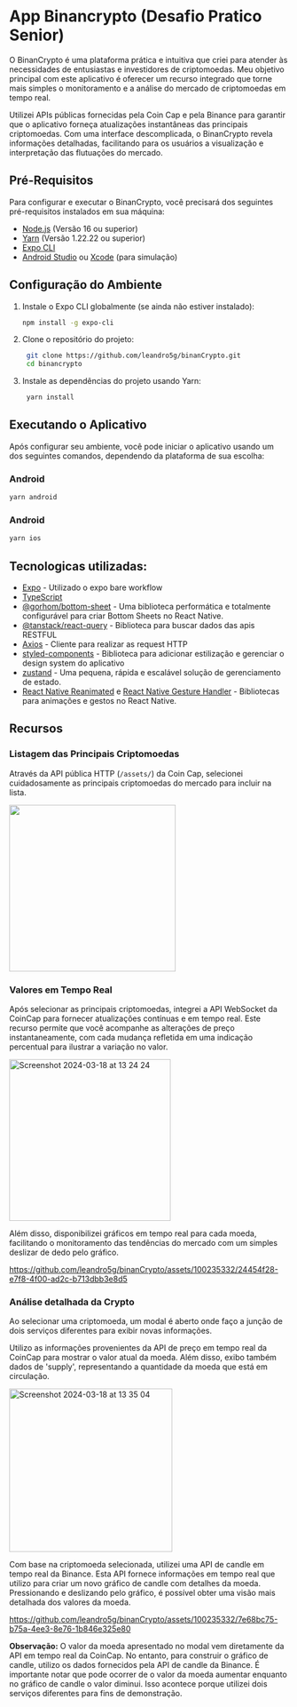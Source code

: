 # App Binancrypto (Desafio Pratico Senior)

O BinanCrypto é uma plataforma prática e intuitiva que criei para atender às necessidades de entusiastas e investidores de criptomoedas. Meu objetivo principal com este aplicativo é oferecer um recurso integrado que torne mais simples o monitoramento e a análise do mercado de criptomoedas em tempo real.

Utilizei APIs públicas fornecidas pela Coin Cap e pela Binance para garantir que o aplicativo forneça atualizações instantâneas das principais criptomoedas. Com uma interface descomplicada, o BinanCrypto revela informações detalhadas, facilitando para os usuários a visualização e interpretação das flutuações do mercado.

## Pré-Requisitos

Para configurar e executar o BinanCrypto, você precisará dos seguintes pré-requisitos instalados em sua máquina:

- [Node.js](https://nodejs.org/) (Versão 16 ou superior)
- [Yarn](https://yarnpkg.com/) (Versão 1.22.22 ou superior)
- [Expo CLI](https://docs.expo.dev/get-started/installation/)
- [Android Studio](https://developer.android.com/studio) ou [Xcode](https://developer.apple.com/xcode/) (para simulação)


## Configuração do Ambiente

1. Instale o Expo CLI globalmente (se ainda não estiver instalado):
   ```bash
   npm install -g expo-cli
   ```

2. Clone o repositório do projeto:
   ```bash
    git clone https://github.com/leandro5g/binanCrypto.git
    cd binancrypto
   ```

3. Instale as dependências do projeto usando Yarn:
   ```bash
    yarn install
   ```

## Executando o Aplicativo

 Após configurar seu ambiente, você pode iniciar o aplicativo usando um dos seguintes comandos, dependendo da plataforma de sua escolha: 

### Android
   ```bash
   yarn android
   ```

### Android
   ```bash
   yarn ios
   ```

## Tecnologicas utilizadas:

- [Expo](https://expo.dev/) - Utilizado o expo bare workflow
- [TypeScript](https://www.typescriptlang.org/) 
- [@gorhom/bottom-sheet](https://github.com/gorhom/react-native-bottom-sheet) - Uma biblioteca performática e totalmente configurável para criar Bottom Sheets no React Native.
- [@tanstack/react-query](https://tanstack.com/query/v4) - Biblioteca para buscar dados das apis RESTFUL
- [Axios](https://axios-http.com/) - Cliente para realizar as request HTTP
- [styled-components](https://styled-components.com/) - Biblioteca para adicionar estilização e gerenciar
o design system do aplicativo
- [zustand](https://github.com/pmndrs/zustand) - Uma pequena, rápida e escalável solução de gerenciamento de estado.
- [React Native Reanimated](https://docs.swmansion.com/react-native-reanimated/) e [React Native Gesture Handler](https://docs.swmansion.com/react-native-gesture-handler/) - Bibliotecas para animações e gestos no React Native.


## Recursos

### Listagem das Principais Criptomoedas

Através da API pública HTTP (`/assets/`) da Coin Cap, selecionei cuidadosamente as principais criptomoedas do mercado para incluir na lista.

<img src="https://raw.githubusercontent.com/leandro5g/binanCrypto/main/assets/100235332/3ca5b3a5-f1b9-47ba-8f88-120104a69bc9" width="300">


### Valores em Tempo Real

Após selecionar as principais criptomoedas, integrei a API WebSocket da CoinCap para fornecer atualizações contínuas e em tempo real. Este recurso permite que você acompanhe as alterações de preço instantaneamente, com cada mudança refletida em uma indicação percentual para ilustrar a variação no valor.

<img width="291" alt="Screenshot 2024-03-18 at 13 24 24" src="https://github.com/leandro5g/binanCrypto/assets/100235332/f70b19bb-8ba1-4ae1-9c45-6c7d0baca250">

Além disso, disponibilizei gráficos em tempo real para cada moeda, facilitando o monitoramento das tendências do mercado com um simples deslizar de dedo pelo gráfico.

https://github.com/leandro5g/binanCrypto/assets/100235332/24454f28-e7f8-4f00-ad2c-b713dbb3e8d5

### Análise detalhada da Crypto

Ao selecionar uma criptomoeda, um modal é aberto onde faço a junção de dois serviços diferentes para exibir novas informações.

Utilizo as informações provenientes da API de preço em tempo real da CoinCap para mostrar o valor atual da moeda. Além disso, exibo também dados de 'supply', representando a quantidade da moeda que está em circulação.

<img width="294" alt="Screenshot 2024-03-18 at 13 35 04" src="https://github.com/leandro5g/binanCrypto/assets/100235332/ff7dfb54-39e6-44a1-8a11-02ac2a653216">

Com base na criptomoeda selecionada, utilizei uma API de candle em tempo real da Binance. Esta API fornece informações em tempo real que utilizo para criar um novo gráfico de candle com detalhes da moeda. Pressionando e deslizando pelo gráfico, é possível obter uma visão mais detalhada dos valores da moeda.

https://github.com/leandro5g/binanCrypto/assets/100235332/7e68bc75-b75a-4ee3-8e76-1b846e325e80

**Observação:** O valor da moeda apresentado no modal vem diretamente da API em tempo real da CoinCap. No entanto, para construir o gráfico de candle, utilizo os dados fornecidos pela API de candle da Binance. É importante notar que pode ocorrer de o valor da moeda aumentar enquanto no gráfico de candle o valor diminui. Isso acontece porque utilizei dois serviços diferentes para fins de demonstração.


